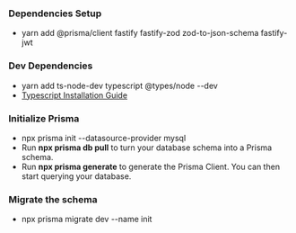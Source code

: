 ### Dependencies Setup

- yarn add @prisma/client fastify fastify-zod zod-to-json-schema fastify-jwt

### Dev Dependencies

- yarn add ts-node-dev typescript @types/node --dev
- [Typescript Installation Guide](https://www.digitalocean.com/community/tutorials/typescript-new-project)

### Initialize Prisma

- npx prisma init --datasource-provider mysql
- Run **npx prisma db pull** to turn your database schema into a Prisma schema.
- Run **npx prisma generate** to generate the Prisma Client. You can then start querying your database.

### Migrate the schema

- npx prisma migrate dev --name init
